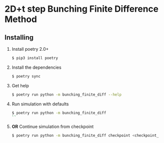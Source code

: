 # 2D+t step Bunching Finite Difference Method

## Installing

1. Install poetry 2.0+
    ```bash
    $ pip3 install poetry
    ```
2. Install the dependencies
    ```bash
    $ poetry sync
    ```
3. Get help
    ```bash
    $ poetry run python -m bunching_finite_diff --help
    ```
4. Run simulation with defaults
    ```bash
    $ poetry run python -m bunching_finite_diff
    ``
5. **OR** Continue simulation from checkpoint
    ```bash
    $ poetry run python -m bunching_finite_diff checkpoint <checkpoint_file.npz>
    ```